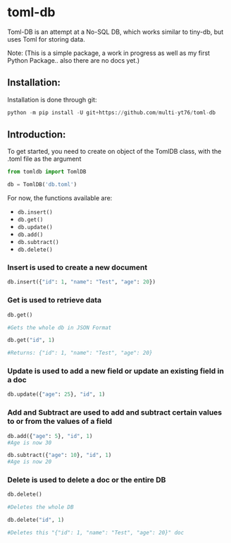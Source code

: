 # toml-db

Toml-DB is an attempt at a No-SQL DB, which works similar to tiny-db, but uses Toml for storing data. 

Note: (This is a simple package, a work in progress as well as my first Python Package.. also there are no docs yet.)

## Installation:

Installation is done through git:

```py
python -m pip install -U git+https://github.com/multi-yt76/toml-db
```

## Introduction:

To get started, you need to create on object of the TomlDB class, with the .toml file as the argument

```py
from tomldb import TomlDB

db = TomlDB('db.toml')
```

For now, the functions available are:

- `db.insert()`
- `db.get()`
- `db.update()`
- `db.add()`
- `db.subtract()`
- `db.delete()`

### Insert is used to create a new document

```py
db.insert({"id": 1, "name": "Test", "age": 20})
```

### Get is used to retrieve data

```py
db.get()

#Gets the whole db in JSON Format
```

```py
db.get("id", 1)

#Returns: {"id": 1, "name": "Test", "age": 20}
```

### Update is used to add a new field or update an existing field in a doc

```py
db.update({"age": 25}, "id", 1)
```

### Add and Subtract are used to add and subtract certain values to or from the values of a field

```py
db.add({"age": 5}, "id", 1)
#Age is now 30

db.subtract({"age": 10}, "id", 1)
#Age is now 20
```

### Delete is used to delete a doc or the entire DB

```py
db.delete()

#Deletes the whole DB
```

```py
db.delete("id", 1)

#Deletes this "{"id": 1, "name": "Test", "age": 20}" doc
```

